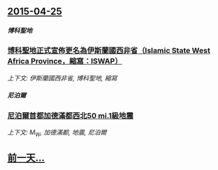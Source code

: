 ## [2015-04-25](/news/2015/04/25/index.md)

##### 博科聖地
### [博科聖地正式宣佈更名為伊斯蘭國西非省（Islamic State West Africa Province，縮寫：ISWAP）](/news/2015/04/25/博科聖地正式宣佈更名為伊斯蘭國西非省-Islamic-State-West-Africa-Province-縮寫-ISW.md)
_上下文: 伊斯蘭國西非省, 博科聖地, 縮寫_

##### 尼泊爾
### [ 尼泊爾首都加德滿都西北50 mi.1級地震](/news/2015/04/25/尼泊爾首都加德滿都西北50-mi1級地震.md)
_上下文: M<sub>W</sub>, 加德滿都, 地震, 尼泊爾_

## [前一天...](/news/2015/04/24/index.md)

